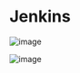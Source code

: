 # Jenkins
![image](https://github.com/Deepak11python/Jenkins/assets/49120748/8d17237a-1e5d-4dbc-aabf-71586b82873e)

![image](https://github.com/Deepak11python/Jenkins/assets/49120748/37850dec-413b-4629-b2ce-f55bd000c0a4)
